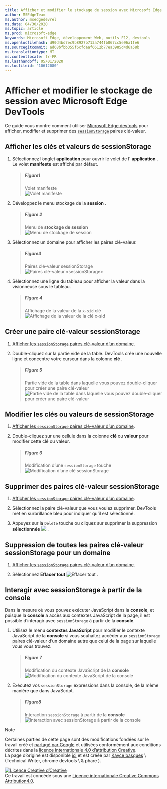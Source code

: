 ```yaml
---
title: Afficher et modifier le stockage de session avec Microsoft Edge DevTools
author: MSEdgeTeam
ms.author: msedgedevrel
ms.date: 04/30/2020
ms.topic: article
ms.prod: microsoft-edge
keywords: Microsoft Edge, développement Web, outils F12, devtools
ms.openlocfilehash: d90d4bd7ec9b8927b713a744fb067cc5e96a1fe6
ms.sourcegitcommit: ad68bfbb355f6cfdaaf6612b77ea3985d4d6a58b
ms.translationtype: MT
ms.contentlocale: fr-FR
ms.lasthandoff: 05/01/2020
ms.locfileid: "10612080"
---
```

<!-- Copyright Kayce Basques 

   Licensed under the Apache License, Version 2.0 (the "License");
   you may not use this file except in compliance with the License.
   You may obtain a copy of the License at

       https://www.apache.org/licenses/LICENSE-2.0

   Unless required by applicable law or agreed to in writing, software
   distributed under the License is distributed on an "AS IS" BASIS,
   WITHOUT WARRANTIES OR CONDITIONS OF ANY KIND, either express or implied.
   See the License for the specific language governing permissions and
   limitations under the License.  -->





# Afficher et modifier le stockage de session avec Microsoft Edge DevTools   

  

Ce guide vous montre comment utiliser [Microsoft Edge devtools][MicrosoftEdgeDevTools] pour afficher, modifier et supprimer des [`sessionStorage`][MDNSessionStorage] paires clé-valeur.  

## Afficher les clés et valeurs de sessionStorage   

1.  Sélectionnez l’onglet **application** pour ouvrir le volet de l' **application** .  Le volet **manifeste** est affiché par défaut.  
    
    > ##### Figure1  
    > Volet manifeste  
    > ![Volet manifeste][ImageManifest]  

1.  Développez le menu stockage de la **session** .  
    
    > ##### Figure 2  
    > Menu de **stockage de session**  
    > ![Menu de stockage de session][ImageSessionStorageMenu]  

1.  Sélectionnez un domaine pour afficher les paires clé-valeur.  
    
    > ##### Figure3  
    > Paires clé-valeur sessionStorage  
    > ![Paires clé-valeur «sessionStorage»][ImageSessionStorage]  

1.  Sélectionnez une ligne du tableau pour afficher la valeur dans la visionneuse sous le tableau.  
    
    > ##### Figure 4  
    > Affichage de la valeur de la `x-sid` clé  
    > ![Affichage de la valeur de la clé x-sid][ImageSessionStorageViewer]  

## Créer une paire clé-valeur sessionStorage   

1.  [Afficher les `sessionStorage` paires clé-valeur d’un domaine](#view-sessionstorage-keys-and-values).  
1.  Double-cliquez sur la partie vide de la table.  DevTools crée une nouvelle ligne et concentre votre curseur dans la colonne **clé** .  
    
    > ##### Figure 5  
    > Partie vide de la table dans laquelle vous pouvez double-cliquer pour créer une paire clé-valeur  
    > ![Partie vide de la table dans laquelle vous pouvez double-cliquer pour créer une paire clé-valeur][ImageSessionStorageCreate]  

## Modifier les clés ou valeurs de sessionStorage   

1.  [Afficher les `sessionStorage` paires clé-valeur d’un domaine](#view-sessionstorage-keys-and-values).  
1.  Double-cliquez sur une cellule dans la colonne **clé** ou **valeur** pour modifier cette clé ou valeur.  
    
    > ##### Figure 6  
    > Modification d’une `sessionStorage` touche  
    > ![Modification d’une clé sessionStorage][ImageSessionStorageEdit]  

## Supprimer des paires clé-valeur sessionStorage   

1.  [Afficher les `sessionStorage` paires clé-valeur d’un domaine](#view-sessionstorage-keys-and-values).  
1.  Sélectionnez la paire clé-valeur que vous voulez supprimer.  DevTools met en surbrillance bleu pour indiquer qu’il est sélectionné.  

1.  Appuyez sur la `Delete` touche ou cliquez sur supprimer la suppression **sélectionnée** ![ ][ImageDeleteIcon] .  

## Suppression de toutes les paires clé-valeur sessionStorage pour un domaine   

1.  [Afficher les `sessionStorage` paires clé-valeur d’un domaine](#view-sessionstorage-keys-and-values).  

1.  Sélectionnez **Effacer tout** ![ Effacer tout ][ImageClearIcon] .  

## Interagir avec sessionStorage à partir de la console   

Dans la mesure où vous pouvez exécuter JavaScript dans la **console**, et puisque la **console** a accès aux contextes JavaScript de la page, il est possible d’interagir avec `sessionStorage` à partir de la **console**.  

1.  Utilisez le menu **contextes JavaScript** pour modifier le contexte JavaScript de la **console** si vous souhaitez accéder aux `sessionStorage` paires clé-valeur d’un domaine autre que celui de la page sur laquelle vous vous trouvez.  
    
    > ##### Figure 7  
    > Modification du contexte JavaScript de la **console**  
    > ![Modification du contexte JavaScript de la console][ImageJSContext]  

1.  Exécutez vos `sessionStorage` expressions dans la console, de la même manière que dans JavaScript.  
    
    > ##### Figure8  
    > Interaction `sessionStorage` à partir de la **console**  
    > ![Interaction avec sessionStorage à partir de la console][ImageSessionStorageConsole]  

   

  

<!-- image links -->  

[ImageClearIcon]: /microsoft-edge/devtools-guide-chromium/media/clear-icon.msft.png  
[ImageDeleteIcon]: /microsoft-edge/devtools-guide-chromium/media/delete-icon.msft.png  

[ImageManifest]: /microsoft-edge/devtools-guide-chromium/media/storage-application-manifest.msft.png "Figure 1: volet manifeste"  
[ImageSessionStorageMenu]: /microsoft-edge/devtools-guide-chromium/media/storage-application-storage-session-storage.msft.png "Figure 2: menu de stockage de session"  
[ImageSessionStorage]: /microsoft-edge/devtools-guide-chromium/media/storage-application-storage-session-storage-domain.msft.png "Figure 3: paires clé-valeur sessionStorage"  
[ImageSessionStorageViewer]: /microsoft-edge/devtools-guide-chromium/media/storage-application-storage-session-storage-domain-key-value-selected.msft.png "Figure 4: affichage de la valeur de la clé x-sid"  
[ImageSessionStorageCreate]: /microsoft-edge/devtools-guide-chromium/media/storage-application-storage-session-storage-domain-key-value-new.msft.png "Figure 5: partie vide de la table dans laquelle vous pouvez double-cliquer pour créer une paire clé-valeur"  
[ImageSessionStorageEdit]: /microsoft-edge/devtools-guide-chromium/media/storage-application-storage-session-storage-domain-key-value-edit.msft.png "Figure 6: modification d’une clé de sessionStorage"  
[ImageJSContext]: /microsoft-edge/devtools-guide-chromium/media/storage-console-domain-selection.msft.png "Figure 7: modification du contexte JavaScript de la console"  
[ImageSessionStorageConsole]: /microsoft-edge/devtools-guide-chromium/media/storage-console-session-storage-keys.msft.png "Figure 8: interaction avec sessionStorage à partir de la console"  

<!-- links -->  

[MicrosoftEdgeDevTools]: /microsoft-edge/devtools-guide-chromium "Outils de développement Microsoft Edge (chrome)"  

[MDNSessionStorage]: https://developer.mozilla.org/docs/Web/API/Window/sessionStorage "Window. sessionStorage | MDN"  

> [!NOTE]
> Certaines parties de cette page sont des modifications fondées sur le travail créé et [partagé par Google][GoogleSitePolicies] et utilisées conformément aux conditions décrites dans la [licence internationale 4,0 d’attribution Creative][CCA4IL].  
> La page d’origine est disponible [ici](https://developers.google.com/web/tools/chrome-devtools/storage/sessionstorage) et est créée par [Kayce basques][KayceBasques] \ (Technical Writer, chrome devtools \ & phare \).  

[![Licence Creative d’Creative][CCby4Image]][CCA4IL]  
Ce travail est concédé sous une [Licence internationale Creative Commons Attribution4.0][CCA4IL].  

[CCA4IL]: https://creativecommons.org/licenses/by/4.0  
[CCby4Image]: https://i.creativecommons.org/l/by/4.0/88x31.png  
[GoogleSitePolicies]: https://developers.google.com/terms/site-policies  
[KayceBasques]: https://developers.google.com/web/resources/contributors/kaycebasques  
